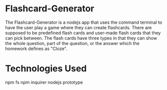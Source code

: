 # Flashcard-Generator

The Flashcard-Generator is a nodejs app that uses the command terminal to have the user play a game where they can create flashcards.   There are supposed to be predefined flash cards and user-made flash cards that they can pick between. The flash cards have three types in that they can show the whole question, part of the question, or the answer which the homework defines as "Cloze".   

# Technologies Used

npm fs
npm inquirer
nodejs
prototype

